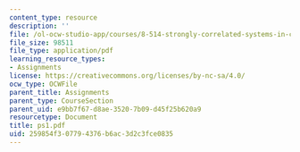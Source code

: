 ```yaml
---
content_type: resource
description: ''
file: /ol-ocw-studio-app/courses/8-514-strongly-correlated-systems-in-condensed-matter-physics-fall-2003/259854f307794376b6ac3d2c3fce0835_ps1.pdf
file_size: 98511
file_type: application/pdf
learning_resource_types:
- Assignments
license: https://creativecommons.org/licenses/by-nc-sa/4.0/
ocw_type: OCWFile
parent_title: Assignments
parent_type: CourseSection
parent_uid: e9bb7f67-d8ae-3520-7b09-d45f25b620a9
resourcetype: Document
title: ps1.pdf
uid: 259854f3-0779-4376-b6ac-3d2c3fce0835
---
```

